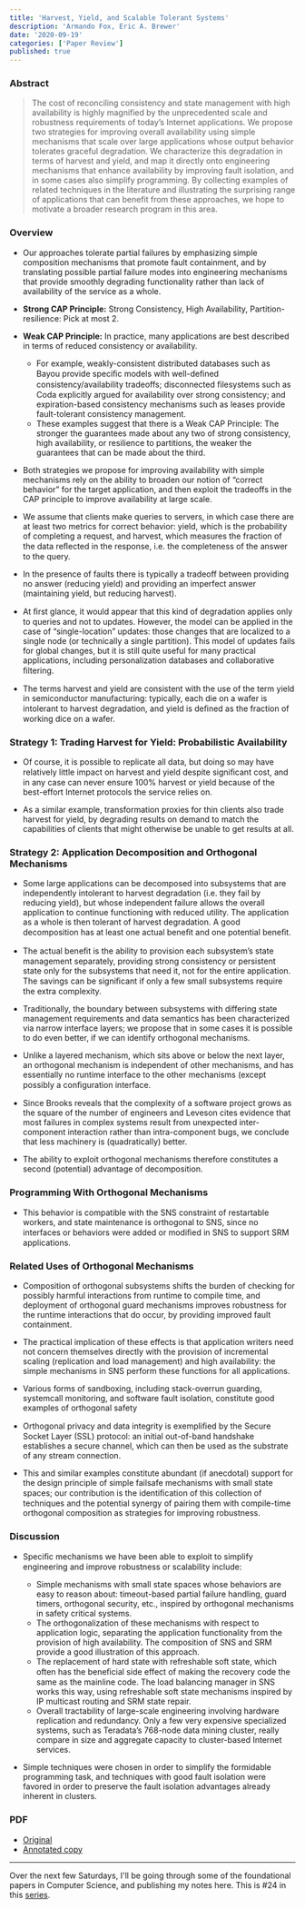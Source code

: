 ```yaml
---
title: 'Harvest, Yield, and Scalable Tolerant Systems'
description: 'Armando Fox, Eric A. Brewer'
date: '2020-09-19'
categories: ['Paper Review']
published: true
---
```


### Abstract

> The cost of reconciling consistency and state management with high availability is highly magnified by the unprecedented scale and robustness requirements of today’s Internet applications. We propose two strategies for improving overall availability using simple mechanisms that scale over large applications whose output behavior tolerates graceful degradation. We characterize this degradation in terms of harvest and yield, and map it directly onto engineering mechanisms that enhance availability by improving fault isolation, and in some cases also simplify programming. By collecting examples of related techniques in the literature and illustrating the surprising range of applications that can benefit from these approaches, we hope to motivate a broader research program in this area.

### Overview

- Our approaches tolerate partial failures by emphasizing simple composition mechanisms that promote fault containment, and by translating possible partial failure modes into engineering mechanisms that provide smoothly degrading functionality rather than lack of availability of the service as a whole.

- **Strong CAP Principle:** Strong Consistency, High Availability, Partition-resilience: Pick at most 2.

- **Weak CAP Principle:** In practice, many applications are best described in terms of reduced consistency or availability.

  - For example, weakly-consistent distributed databases such as Bayou provide speciﬁc models with well-deﬁned consistency/availability tradeoffs; disconnected ﬁlesystems such as Coda explicitly argued for availability over strong consistency; and expiration-based consistency mechanisms such as leases provide fault-tolerant consistency management.
  - These examples suggest that there is a Weak CAP Principle: The stronger the guarantees made about any two of strong consistency, high availability, or resilience to partitions, the weaker the guarantees that can be made about the third.

- Both strategies we propose for improving availability with simple mechanisms rely on the ability to broaden our notion of “correct behavior” for the target application, and then exploit the tradeoffs in the CAP principle to improve availability at large scale.

- We assume that clients make queries to servers, in which case there are at least two metrics for correct behavior: yield, which is the probability of completing a request, and harvest, which measures the fraction of the data reﬂected in the response, i.e. the completeness of the answer to the query.

- In the presence of faults there is typically a tradeoff between providing no answer (reducing yield) and providing an imperfect answer (maintaining yield, but reducing harvest).

- At ﬁrst glance, it would appear that this kind of degradation applies only to queries and not to updates. However, the model can be applied in the case of “single-location” updates: those changes that are localized to a single node (or technically a single partition). This model of updates fails for global changes, but it is still quite useful for many practical applications, including personalization databases and collaborative ﬁltering.

- The terms harvest and yield are consistent with the use of the term yield in semiconductor manufacturing: typically, each die on a wafer is intolerant to harvest degradation, and yield is deﬁned as the fraction of working dice on a wafer.

### Strategy 1: Trading Harvest for Yield: Probabilistic Availability

- Of course, it is possible to replicate all data, but doing so may have relatively little impact on harvest and yield despite signiﬁcant cost, and in any case can never ensure 100% harvest or yield because of the best-effort Internet protocols the service relies on.

- As a similar example, transformation proxies for thin clients also trade harvest for yield, by degrading results on demand to match the capabilities of clients that might otherwise be unable to get results at all.

### Strategy 2: Application Decomposition and Orthogonal Mechanisms

- Some large applications can be decomposed into subsystems that are independently intolerant to harvest degradation (i.e. they fail by reducing yield), but whose independent failure allows the overall application to continue functioning with reduced utility. The application as a whole is then tolerant of harvest degradation. A good decomposition has at least one actual beneﬁt and one potential beneﬁt.

- The actual beneﬁt is the ability to provision each subsystem’s state management separately, providing strong consistency or persistent state only for the subsystems that need it, not for the entire application. The savings can be signiﬁcant if only a few small subsystems require the extra complexity.

- Traditionally, the boundary between subsystems with differing state management requirements and data semantics has been characterized via narrow interface layers; we propose that in some cases it is possible to do even better, if we can identify orthogonal mechanisms.

- Unlike a layered mechanism, which sits above or below the next layer, an orthogonal mechanism is independent of other mechanisms, and has essentially no runtime interface to the other mechanisms (except possibly a conﬁguration interface.

- Since Brooks reveals that the complexity of a software project grows as the square of the number of engineers and Leveson cites evidence that most failures in complex systems result from unexpected inter-component interaction rather than intra-component bugs, we conclude that less machinery is (quadratically) better.

- The ability to exploit orthogonal mechanisms therefore constitutes a second (potential) advantage of decomposition.

### Programming With Orthogonal Mechanisms

- This behavior is compatible with the SNS constraint of restartable workers, and state maintenance is orthogonal to SNS, since no interfaces or behaviors were added or modiﬁed in SNS to support SRM applications.

### Related Uses of Orthogonal Mechanisms

- Composition of orthogonal subsystems shifts the burden of checking for possibly harmful interactions from runtime to compile time, and deployment of orthogonal guard mechanisms improves robustness for the runtime interactions that do occur, by providing improved fault containment.

- The practical implication of these effects is that application writers need not concern themselves directly with the provision of incremental scaling (replication and load management) and high availability: the simple mechanisms in SNS perform these functions for all applications.

- Various forms of sandboxing, including stack-overrun guarding, systemcall monitoring, and software fault isolation, constitute good examples of orthogonal safety

- Orthogonal privacy and data integrity is exempliﬁed by the Secure Socket Layer (SSL) protocol: an initial out-of-band handshake establishes a secure channel, which can then be used as the substrate of any stream connection.

- This and similar examples constitute abundant (if anecdotal) support for the design principle of simple failsafe mechanisms with small state spaces; our contribution is the identiﬁcation of this collection of techniques and the potential synergy of pairing them with compile-time orthogonal composition as strategies for improving robustness.

### Discussion

- Speciﬁc mechanisms we have been able to exploit to simplify engineering and improve robustness or scalability include:

  - Simple mechanisms with small state spaces whose behaviors are easy to reason about: timeout-based partial failure handling, guard timers, orthogonal security, etc., inspired by orthogonal mechanisms in safety critical systems.
  - The orthogonalization of these mechanisms with respect to application logic, separating the application functionality from the provision of high availability. The composition of SNS and SRM provide a good illustration of this approach.
  - The replacement of hard state with refreshable soft state, which often has the beneﬁcial side effect of making the recovery code the same as the mainline code. The load balancing manager in SNS works this way, using refreshable soft state mechanisms inspired by IP multicast routing and SRM state repair.
  - Overall tractability of large-scale engineering involving hardware replication and redundancy. Only a few very expensive specialized systems, such as Teradata’s 768-node data mining cluster, really compare in size and aggregate capacity to cluster-based Internet services.

- Simple techniques were chosen in order to simplify the formidable programming task, and techniques with good fault isolation were favored in order to preserve the fault isolation advantages already inherent in clusters.

### PDF

- [Original](https://radlab.cs.berkeley.edu/people/fox/static/pubs/pdf/c18.pdf)
- [Annotated copy](./harvest-yield-annotated.pdf)

---

Over the next few Saturdays, I'll be going through some of the foundational papers in Computer Science, and publishing my notes here. This is #24 in this [series](https://anantjain.dev/#paper-reviews).
